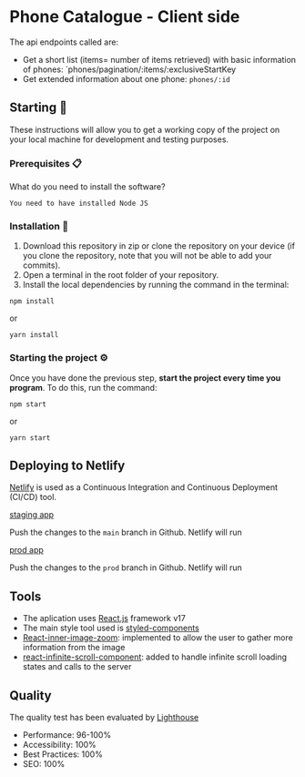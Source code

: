 # Phone Catalogue - Client side

The api endpoints called are:

- Get a short list (items= number of items retrieved) with basic information of phones: `phones/pagination/:items/:exclusiveStartKey
- Get extended information about one phone: `phones/:id`

## Starting 🚀

These instructions will allow you to get a working copy of the project on your local machine for development and testing purposes.

### Prerequisites 📋

What do you need to install the software?

```
You need to have installed Node JS
```

### Installation 🔧

1. Download this repository in zip or clone the repository on your device (if you clone the repository, note that you will not be able to add your commits).
2. Open a terminal in the root folder of your repository.
3. Install the local dependencies by running the command in the terminal:

```
npm install
```

or

```
yarn install
```

### Starting the project ⚙️

Once you have done the previous step, **start the project every time you program**. To do this, run the command:

```
npm start
```

or

```
yarn start
```

## Deploying to Netlify

[Netlify](https://www.netlify.com/) is used as a Continuous Integration and Continuous Deployment (CI/CD) tool.

[staging app](phone-catalogue-app-staging.netlify.app)

Push the changes to the `main` branch in Github. Netlify will run

[prod app](https://phone-catalogue-app.netlify.app/)

Push the changes to the `prod` branch in Github. Netlify will run

## Tools

- The aplication uses [React.js](https://reactjs.org/) framework v17
- The main style tool used is [styled-components](https://styled-components.com/) <br/>
- [React-inner-image-zoom](https://github.com/laurenashpole/react-inner-image-zoom): implemented to allow the user to gather more information from the image
- [react-infinite-scroll-component](https://github.com/ankeetmaini/react-infinite-scroll-component): added to handle infinite scroll loading states and calls to the server

## Quality

The quality test has been evaluated by [Lighthouse](https://developers.google.com/web/tools/lighthouse)

- Performance: 96-100%
- Accessibility: 100%
- Best Practices: 100%
- SEO: 100%
